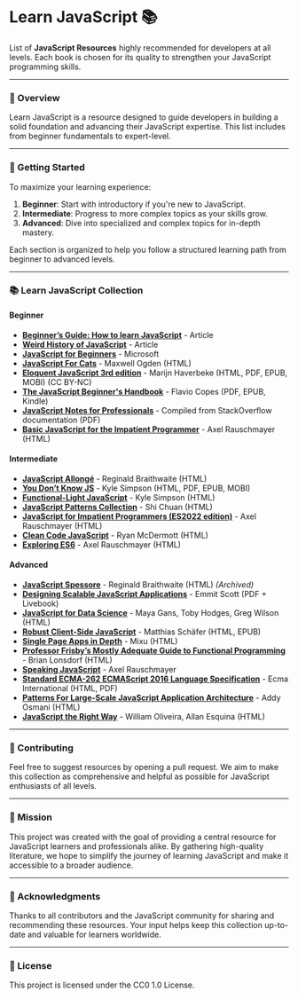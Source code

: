 # Learn JavaScript 📚

List of **JavaScript Resources** highly recommended for developers at all levels. Each book is chosen for its quality to strengthen your JavaScript programming skills.

---

### 📖 Overview

Learn JavaScript is a resource designed to guide developers in building a solid foundation and advancing their JavaScript expertise. This list includes from beginner fundamentals to expert-level.

---

### 🚀 Getting Started

To maximize your learning experience:

1. **Beginner**: Start with introductory if you're new to JavaScript.
2. **Intermediate**: Progress to more complex topics as your skills grow.
3. **Advanced**: Dive into specialized and complex topics for in-depth mastery.

Each section is organized to help you follow a structured learning path from beginner to advanced levels.

---

### 📚 Learn JavaScript Collection

#### Beginner
- **[Beginner’s Guide: How to learn JavaScript](https://www.freecodecamp.org/news/how-to-learn-javascript-effectively/)** - Article
- **[Weird History of JavaScript](https://dev.to/codediodeio/the-weird-history-of-javascript-2bnb)** - Article
- **[JavaScript for Beginners](https://github.com/microsoft/Web-Dev-For-Beginners)** - Microsoft
- **[JavaScript For Cats](http://jsforcats.com)** - Maxwell Ogden (HTML)
- **[Eloquent JavaScript 3rd edition](http://eloquentjavascript.net)** - Marijn Haverbeke (HTML, PDF, EPUB, MOBI) (CC BY-NC)
- **[The JavaScript Beginner's Handbook](https://flaviocopes.com/page/javascript-handbook/)** - Flavio Copes (PDF, EPUB, Kindle)
- **[JavaScript Notes for Professionals](https://goalkicker.com/JavaScriptBook/)** - Compiled from StackOverflow documentation (PDF)
- **[Basic JavaScript for the Impatient Programmer](http://www.2ality.com/2013/06/basic-javascript.html)** - Axel Rauschmayer (HTML)

#### Intermediate
- **[JavaScript Allongé](https://leanpub.com/javascript-allonge/read)** - Reginald Braithwaite (HTML)
- **[You Don’t Know JS](https://github.com/getify/You-Dont-Know-JS)** - Kyle Simpson (HTML, PDF, EPUB, MOBI)
- **[Functional-Light JavaScript](https://github.com/getify/Functional-Light-JS)** - Kyle Simpson (HTML)
- **[JavaScript Patterns Collection](http://shichuan.github.io/javascript-patterns/)** - Shi Chuan (HTML)
- **[JavaScript for Impatient Programmers (ES2022 edition)](https://exploringjs.com/impatient-js/)** - Axel Rauschmayer (HTML)
- **[Clean Code JavaScript](https://github.com/ryanmcdermott/clean-code-javascript)** - Ryan McDermott (HTML)
- **[Exploring ES6](http://exploringjs.com/es6/)** - Axel Rauschmayer (HTML)

#### Advanced
- **[JavaScript Spessore](https://web.archive.org/web/20160325064800/https://leanpub.com/javascript-spessore/read)** - Reginald Braithwaite (HTML) *(Archived)*
- **[Designing Scalable JavaScript Applications](https://www.manning.com/books/designing-scalable-javascript-applications)** - Emmit Scott (PDF + Livebook)
- **[JavaScript for Data Science](https://third-bit.com/js4ds/)** - Maya Gans, Toby Hodges, Greg Wilson (HTML)
- **[Robust Client-Side JavaScript](https://molily.de/robust-javascript/)** - Matthias Schäfer (HTML, EPUB)
- **[Single Page Apps in Depth](http://singlepageappbook.com)** - Mixu (HTML)
- **[Professor Frisby’s Mostly Adequate Guide to Functional Programming](https://mostly-adequate.gitbooks.io/mostly-adequate-guide/content/)** - Brian Lonsdorf (HTML)
- **[Speaking JavaScript](https://exploringjs.com/es5/)** - Axel Rauschmayer
- **[Standard ECMA-262 ECMAScript 2016 Language Specification](https://www.ecma-international.org/publications/standards/Ecma-262.htm)** - Ecma International (HTML, PDF)
- **[Patterns For Large-Scale JavaScript Application Architecture](http://addyosmani.com/largescalejavascript/)** - Addy Osmani (HTML)
- **[JavaScript the Right Way](https://github.com/braziljs/js-the-right-way)** - William Oliveira, Allan Esquina (HTML)

---

### 🤝 Contributing

Feel free to suggest resources by opening a pull request. We aim to make this collection as comprehensive and helpful as possible for JavaScript enthusiasts of all levels.

---

### 🎯 Mission

This project was created with the goal of providing a central resource for JavaScript learners and professionals alike. By gathering high-quality literature, we hope to simplify the journey of learning JavaScript and make it accessible to a broader audience.

---

### 🙏 Acknowledgments

Thanks to all contributors and the JavaScript community for sharing and recommending these resources. Your input helps keep this collection up-to-date and valuable for learners worldwide.

---

### 📜 License

This project is licensed under the CC0 1.0 License.
